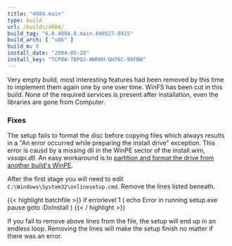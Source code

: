 ```yaml
---
title: "4084.main"
type: build
url: /builds/4084/
build_tag: "6.0.4084.0.main.040527-0915"
build_arch: [ "x86" ]
build_m: 8
install_date: "2004-05-28"
install_key: "TCP8W-T8PQJ-WWRRH-QH76C-99FBW"
---
```


Very empty build, most interesting features had been removed by this time to implement them again one by one over time. WinFS has been cut in this build. None of the required services is present after installation, even the libraries are gone from Computer.

### Fixes
The setup fails to format the disc before copying files which always results in a "An error occurred while preparing the install drive" exception. This error is causd by a missing dll in the WinPE sector of the install.wim, _vssapi.dll_. An easy workaround is to [partition and format the drive from another build's WinPE](/diskpart/).

After the first stage you will need to edit `C:\Windows\System32\onlinesetup.cmd`. Remove the lines listed beneath.

{{< highlight batchfile >}}
if errorlevel 1 (
     echo Error in running setup.exe
     pause
     goto :DoInstall
)
{{< / highlight >}}

If you fail to remove above lines from the file, the setup will end up in an endless loop. Removing the lines will make the setup finish no matter if there was an error.